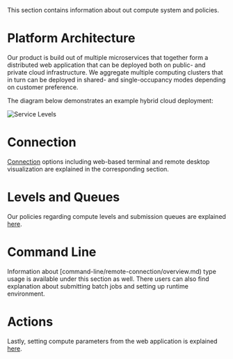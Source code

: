 This section contains information about out compute system and policies.

# Platform Architecture

Our product is build out of multiple microservices that together form a distributed web application that can be deployed both on public- and private cloud infrastructure. We aggregate multiple computing clusters that in turn can be deployed in shared- and single-occupancy modes depending on customer preference. 

The diagram below demonstrates an example hybrid cloud deployment:

![Service Levels](/images/Architecture.png "Architecture diagram")

# Connection

[Connection](connection-options.md) options including web-based terminal and remote desktop visualization are explained in the corresponding section.

# Levels and Queues

Our policies regarding compute levels and submission queues are explained [here](levels-queues.md).

# Command Line

Information about [command-line/remote-connection/overview.md) type usage is available under this section as well. There users can also find explanation about submitting batch jobs and setting up runtime environment.

# Actions

Lastly, setting compute parameters from the web application is explained [here](setup.md).
